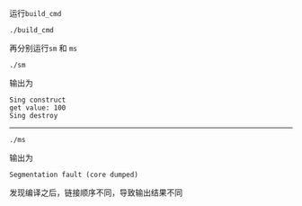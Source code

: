 运行`build_cmd`
```shell
./build_cmd
```
再分别运行`sm` 和 `ms`
```shell
./sm
```
输出为
```shell
Sing construct
get value: 100
Sing destroy
```
---
```shell
./ms
```
输出为
```shell
Segmentation fault (core dumped)
```
发现编译之后，链接顺序不同，导致输出结果不同

